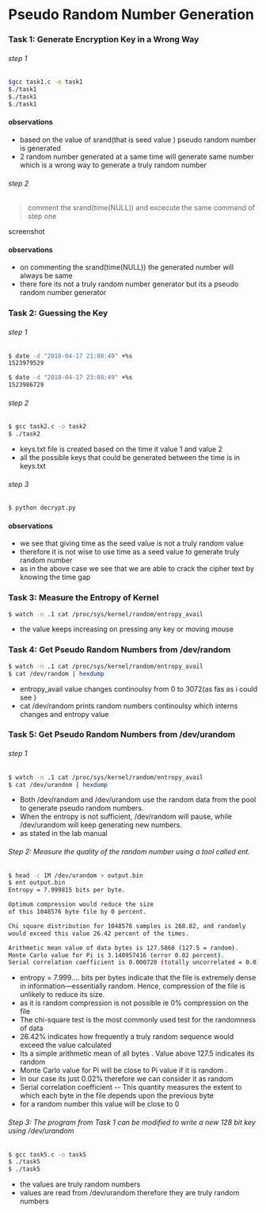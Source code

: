 # Pseudo Random Number Generation

### Task 1: Generate Encryption Key in a Wrong Way

###### step 1 

```sh 
$gcc task1.c -o task1
$./task1
$./task1
$./task1
```
#### observations 
- based on the value of srand(that is seed value ) pseudo random number is generated 
- 2 random number generated at a same time will generate same number which is a wrong way to generate a truly random number 

###### step 2 
> comment the srand(time(NULL))   and excecute the same command of step one 

screenshot 

#### observations 
- on commenting the srand(time(NULL)) the generated number will always be same
- there fore its not a truly random number generator but its a pseudo random number generator


### Task 2: Guessing the Key
###### step 1
```sh 
$ date -d "2018-04-17 21:08:49" +%s
1523979529

$ date -d "2018-04-17 23:08:49" +%s
1523986729
```

###### step 2
```sh 
$ gcc task2.c -o task2
$ ./task2
 ```
 
 - keys.txt file is created based on the time it value 1 and value 2 
 - all the possible keys that could be generated between the time is in keys.txt

###### step 3 
```sh 
$ python decrypt.py
```

#### observations 
- we see that giving time as the seed value is not a truly random value 
- therefore it is not wise to use time as a seed value to generate truly random number 
- as in the above case we see that we are able to crack the cipher text by knowing the time gap

### Task 3: Measure the Entropy of Kernel
```sh 
$ watch -n .1 cat /proc/sys/kernel/random/entropy_avail
```
- the value keeps increasing on pressing any key or moving mouse 

### Task 4: Get Pseudo Random Numbers from /dev/random
```sh 
$ watch -n .1 cat /proc/sys/kernel/random/entropy_avail
$ cat /dev/random | hexdump
```
- entropy_avail value changes continoulsy from 0 to 3072(as fas as i could see )
- cat /dev/random prints random numbers continoulsy which interns changes and entropy value 


### Task 5: Get Pseudo Random Numbers from /dev/urandom
###### step 1 
```sh 
$ watch -n .1 cat /proc/sys/kernel/random/entropy_avail
$ cat /dev/urandom | hexdump
```

- Both /dev/random and /dev/urandom use the random data from the pool to generate pseudo random numbers.
- When the entropy is not sufficient, /dev/random will pause, while /dev/urandom will keep generating new numbers.
- as stated in the lab manual

###### Step 2: Measure the quality of the random number using a tool called ent.
```sh 
$ head -c 1M /dev/urandom > output.bin
$ ent output.bin
Entropy = 7.999815 bits per byte.

Optimum compression would reduce the size
of this 1048576 byte file by 0 percent.

Chi square distribution for 1048576 samples is 268.82, and randomly
would exceed this value 26.42 percent of the times.

Arithmetic mean value of data bytes is 127.5868 (127.5 = random).
Monte Carlo value for Pi is 3.140957416 (error 0.02 percent).
Serial correlation coefficient is 0.000720 (totally uncorrelated = 0.0).

```
- entropy = 7.999.... bits per bytes indicate that the file is extremely dense in information—essentially random. Hence, compression of the file is unlikely to reduce its size.
- as it is random compression is not possible ie 0% compression on the file 
- The chi-square test is the most commonly used test for the randomness of data
- 26.42% indicates how frequently a truly random sequence would exceed the value calculated
- Its a simple arithmetic mean of all bytes . Value above 127.5 indicates its random
- Monte Carlo value for Pi will be close to Pi value if it is random .
- In our case its just 0.02% therefore we can consider it as random
- Serial correlation coefficient -- This quantity measures the extent to which each byte in the file depends upon the previous byte
- for a random number this value will be close to 0 

###### Step 3: The program from Task 1 can be modified to write a new 128 bit key using /dev/urandom
```sh 
$ gcc task5.c -o task5
$ ./task5
$ ./task5
```
- the values are truly random numbers 
- values are read from /dev/urandom therefore they are truly random numbers








